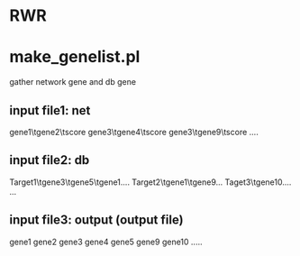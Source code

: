 # RWR

make_genelist.pl
====================
gather network gene and db gene 

input file1: net 
-------------------------
gene1\tgene2\tscore
gene3\tgene4\tscore
gene3\tgene9\tscore
....

input file2: db
------------------------
Target1\tgene3\tgene5\tgene1....
Target2\tgene1\tgene9...
Taget3\tgene10....
...

input file3: output (output file)
-----------------------
 gene1
 gene2
 gene3
 gene4
 gene5
 gene9
 gene10
 .....

